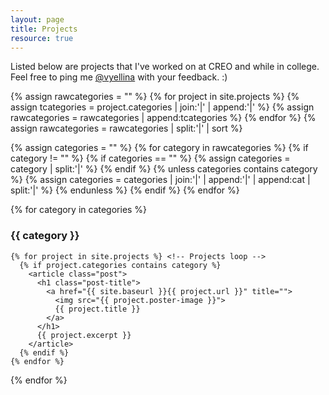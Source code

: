 ```yaml
---
layout: page
title: Projects
resource: true
---
```


<p class="message">
  Listed below are projects that I've worked on at CREO and while in college. Feel free to ping me <a href="https://twitter.com/vyellina">@vyellina</a> with your feedback. :)
</p>

<!-- Collating all categories of projects into one "categories" object -->
{% assign rawcategories = "" %}
{% for project in site.projects %}
    {% assign tcategories = project.categories | join:'|' | append:'|' %}
    {% assign rawcategories = rawcategories | append:tcategories %}
{% endfor %}
{% assign rawcategories = rawcategories | split:'|' | sort %}

<!-- Removing duplicate and empty categories from "categories" object -->
{% assign categories = "" %}
{% for category in rawcategories %}
    {% if category != "" %}
        {% if categories == "" %}
            {% assign categories = category | split:'|' %}
        {% endif %}
        {% unless categories contains category %}
            {% assign categories = categories | join:'|' | append:'|' | append:cat | split:'|' %}
        {% endunless %}
    {% endif %}
{% endfor %}

<div class="posts">
  {% for category in categories %} <!-- Categories loop -->
    <h3>{{ category }}</h3>

    {% for project in site.projects %} <!-- Projects loop -->
      {% if project.categories contains category %}
        <article class="post">
          <h1 class="post-title">
            <a href="{{ site.baseurl }}{{ project.url }}" title="">
              <img src="{{ project.poster-image }}">
              {{ project.title }}
            </a>
          </h1>
          {{ project.excerpt }}
        </article>
      {% endif %}
    {% endfor %}

  {% endfor %}
</div>
